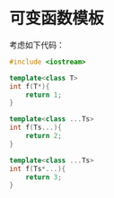 # 可变函数模板

考虑如下代码：

```cpp
#include <iostream>

template<class T>
int f(T*){
    return 1;
}

template<class ...Ts>
int f(Ts...){
    return 2;
}

template<class ...Ts>
int f(Ts*...){
	return 3;
}
```

